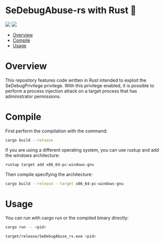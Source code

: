 # SeDebugAbuse-rs with Rust 🦀

<p align="left">
	<a href="https://www.rust-lang.org/"><img src="https://img.shields.io/badge/made%20with-Rust-red"></a>
	<a href="#"><img src="https://img.shields.io/badge/platform-windows-blueviolet"></a>
</p>

- [Overview](#overview)
- [Compile](#compile)
- [Usage](#usage)

# Overview

This repository features code written in Rust intended to exploit the SeDebugPrivilege privilege. With this privilege enabled, it is possible to perform a process injection attack on a target process that has administrator permissions.

# Compile

First perform the compilation with the command:
```sh
cargo build --release
```
If you are using a different operating system, you can use rustup and add the windows architecture:
```sh
rustup target add x86_64-pc-windows-gnu
```
Then compile specifying the architecture:
```sh
cargo build --release --target x86_64-pc-windows-gnu
```

# Usage

You can run with cargo run or the compiled binary directly:
```sh
cargo run -- <pid>
```
```sh
target/release/SeDebugAbuse_rs.exe <pid> 
```
